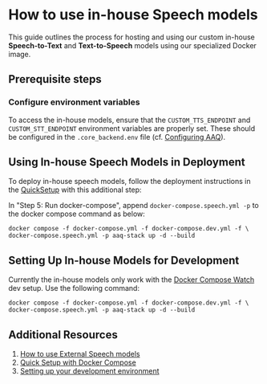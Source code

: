 # How to use in-house Speech models

This guide outlines the process for hosting and using our custom in-house **Speech-to-Text** and **Text-to-Speech** models using our specialized Docker image.

## Prerequisite steps

### Configure environment variables

To access the in-house models, ensure that the `CUSTOM_TTS_ENDPOINT` and `CUSTOM_STT_ENDPOINT` environment variables are properly set. These should be configured in the `.core_backend.env` file (cf. [Configuring AAQ](../../deployment/config-options.md#configuring-the-backend-core_backend)).

## Using In-house Speech Models in Deployment

To deploy in-house speech models, follow the deployment instructions in the [QuickSetup](../../deployment/quick-setup.md) with this additional step:

In "Step 5: Run docker-compose", append `docker-compose.speech.yml -p` to the docker compose command as below:

```shell
docker compose -f docker-compose.yml -f docker-compose.dev.yml -f \
docker-compose.speech.yml -p aaq-stack up -d --build
```

## Setting Up In-house Models for Development

Currently the in-house models only work with the [Docker Compose Watch](../../develop/setup.md#set-up-using-docker-compose-watch) dev setup. Use the following command:

```shell
docker compose -f docker-compose.yml -f docker-compose.dev.yml -f \
docker-compose.speech.yml -p aaq-stack up -d --build
```

## Additional Resources

1. [How to use External Speech models](./external-apis.md)
2. [Quick Setup with Docker Compose](../../deployment/quick-setup.md)
3. [Setting up your development environment](../../develop/setup.md)
